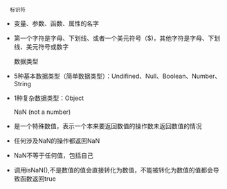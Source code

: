       标识符

* 变量、参数、函数、属性的名字

* 第一个字符是字母、下划线、或者一个美元符号（$\)，其他字符是字母、下划线、美元符号或数字



    数据类型

* 5种基本数据类型（简单数据类型）：Undifined、Null、Boolean、Number、String

* 1种复杂数据类型：Object



   NaN \(not a number\)

* 是一个特殊数值，表示一个本来要返回数值的操作数未返回数值的情况

* 任何涉及NaN的操作都返回NaN

* NaN不等于任何值，包括自己

* 调用isNaN\(\),不是数值的值会直接转化为数值，不能被转化为数值的值都会导致函数返回true



